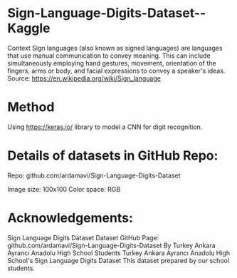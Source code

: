 # Sign-Language-Digits-Dataset--Kaggle
Context Sign languages (also known as signed languages) are languages that use manual communication to convey meaning. This can include simultaneously employing hand gestures, movement, orientation of the fingers, arms or body, and facial expressions to convey a speaker's ideas. Source: https://en.wikipedia.org/wiki/Sign_language

# Method
Using https://keras.io/ library to model a CNN for digit recognition.

# Details of datasets in GitHub Repo:
Repo: github.com/ardamavi/Sign-Language-Digits-Dataset

Image size: 100x100
Color space: RGB

# Acknowledgements:
Sign Language Digits Dataset
Dataset GitHub Page: github.com/ardamavi/Sign-Language-Digits-Dataset
By Turkey Ankara Ayrancı Anadolu High School Students
Turkey Ankara Ayrancı Anadolu High School's Sign Language Digits Dataset
This dataset prepared by our school students.
